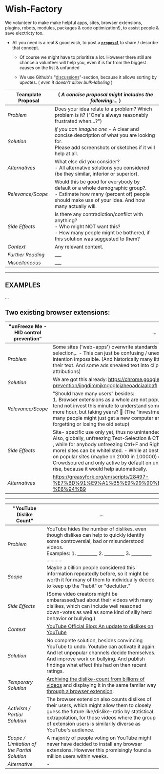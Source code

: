 # Wish-Factory

We volunteer to make make helpful apps, sites, browser extensions, plugins, robots, modules, packages & code optimization!), to assist people & save electricty too.

 -  All you need is a real & good wish, to post a [**<code>proposal</code>**](https://github.com/code-charity/Wish-Factory/discussions?discussions_q=is%3Aopen+sort%3Atop) to share / describe that concept.  

     -  Of course we might have to prioritize a lot. However there still are chance a volunteer will help you, even if is far from the biggest causes on the list & unfunded

     -  We use Github's "[discussions](https://github.com/code-charity/Wish-Factory/discussions?discussions_q=is%3Aopen+sort%3Atop)"-section, because it allows sorting by upvotes.  ( _even it doesn't allow bulk-labeling_ )
    
Teamplate Proposal | ( _A concise proposal might includes the following:..._ )
----------- | ----------
*Problem* | Does your idea relate to a problem? Which problem is it? ("One's always reasonably frustrated when...?")
*Solution* |  _if you can imagine one_ - A clear and concise description of what you are looking for. <br> Please add screenshots or sketches if it will help at all.
*Alternatives* | What else did you consider? <br> - All alternative solutions you considered (be they similar, inferior or superior).
*Relevance/Scope* | Would this be good for everybody by default or a whole demographic group?. <br>- Estimate how many (percent of) people should make use of your idea. And how many actually will.
*Side Effects* | Is there any contradiction/conflict with anything?<br>- Who might NOT want this?<br>- How many people might be bothered, if this solution was suggested to them?
*Context* | Any relevant context.
*Further Reading* | ___
*Miscellaneous* | ___

---

## EXAMPLES 
...
## Two existing browser extensions: 

"unFreeze Me - HID control prevention" | ...
------------ | ----------
*Problem* | Some sites ('web-apps') overwrite standards like CTRL+F, CTRL+C, Right-click, text-selection,.. - This can just be confusing / unexpected or real bad UX making the intention impossible. (And historically many little sites thoughts of preventing copying their text. And some ads sneaked text into clipboards (more reasonable if it is source attributions)
*Solution* |  We are got this already: https://chrome.google.com/webstore/detail/hid-control-prevention/ijngdimmjkngoglcjaheoadciaalbafl 
*Relevance/Scope* | "Should have many users" besides: <br> 1. Browser extensions as a whole are not popular like apps 2. Many people might not tend not invest this minute to understand something, just to save and enjoy maybe 1 more hour, but taking years? 🤔 (The "investmented" time is worth it but slowly. And many people might just get a new computer and start all over every other year, forgetting or losing the old setup)  
*Side Effects* | Site- specific use only yet, thus no unintended side effects.  <br> Also, globally, unfreezing Text-Selection & CTRL+C should be fine on almost every site <br>, while for anybody unfreezing Ctrl+F and Right-click by default, much of the top500 (or more) sites can be whitelisted.  - While at best all unfreezing/backlisting or whitelisting on popular sites (maybe on 2000 in 100000) can be through a global blacklist, Crowdsoured and only active by default on unpopular pages. Then the relevance could rise, because it would help automatically.
*Alternatives* | https://greasyfork.org/en/scripts/28497-%E7%BD%91%E9%A1%B5%E9%99%90%E5%88%B6%E8%A7%A3%E9%99%A4-%E6%94%B9

---

"YouTube Dislike Count" | ...
------------ | -------------
*Problem* | YouTube hides the number of dislikes, even though dislikes can help to quickly identify some controversial, bad or misunderstood videos.<br>  Examples: 1. _________  2. _________ 3. _________   ............
*Scope*  | Maybe a billion people considered this information repeatedly before, so it might be worth it for many of them to individually decide to keep up the "habit" or "declutter."
*Side Effects* | (Some video creators might be embarassed/sad about their videos with many dislikes, which can include well reasoned down-votes as well as some kind of silly herd behavior or bullying.)
*Context* | [YouTube Official Blog: An update to dislikes on YouTube](https://blog.youtube/news-and-events/update-to-youtube/)
*Solution* | No complete solution, besides convincing YouTube to undo.  Youtube can activate it again. And let unpopular channels decide themselves. And improve work on bullying. And publish findings what effect this had on then recent ratings. 
*Temporary Solution* | [Archiving the dislike-count from billions of videos](http://wiki.archiveteam.org/index.php/YouTube#Removal_of_public_video_dislikes_.28December_2021.29) and displaying it in the same familar way [through a browser extension](https://addons.mozilla.org/en-US/firefox/addon/return-youtube-dislikes/).
*Activism / <br>Partial Solution* | The browser extension also counts dislikes of their users, which might allow them to closely guess the future like/dislike-ratio by statistical extrapolation, for those videos where the group of extension users is similarily diverse as YouTube's audience.
*Scope / Limitation of the Partial Solution* | A majority of people voting on YouTube might never have decided to install any browser extensions. However this promisingly found a million users within weeks.
*Alternative* | -
